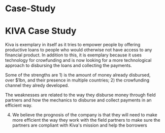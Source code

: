 # Case-Study
# KIVA Case Study


Kiva is exemplary in itself as it tries to empower people by offering productive loans to people who would otherwise not have access to any financial product. In addition to this, it is exemplary because it uses technology for crowfunding and is now looking for a more technological approach to disbursing the loans and collecting the payments. 

Some of the strengths are 1) is the amount of money already disbursed, over $1bn, and their presence in multiple countries; 2) the crowfunding channel they alredy developed. 

The weaknesses are related to the way they disburse money through field partners and how the mechanics to disburse and collect payments in an efficient way. 

4) We believe the prognosis of the company is that they will need to make more efficient the way they work with the field partners to make sure the partners are compliant with Kiva's mission and help the borrowers

